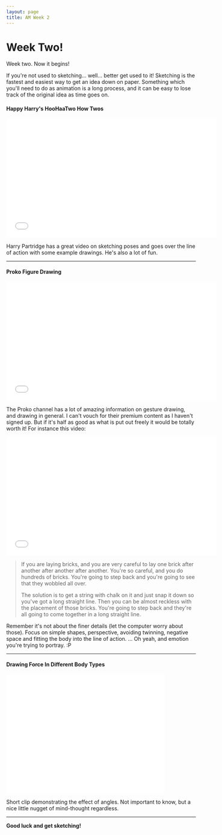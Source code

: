 ```yaml
---
layout: page
title: AM Week 2
---
```


# Week Two!

Week two. Now it begins!

If you're not used to sketching... well... better get used to it! Sketching is the fastest and easiest way to get an idea down on paper. Something which you'll need to do as animation is a long process, and it can be easy to lose track of the original idea as time goes on.

#### Happy Harry's HooHaaTwo How Twos

<div class="js-video [vimeo, widescreen]"><iframe width="560" height="315" src="//www.youtube-nocookie.com/embed/Nf7NUw82B-w?rel=0" frameborder="0" allowfullscreen></iframe></div>

Harry Partridge has a great video on sketching poses and goes over the line of action with some example drawings. He's also a lot of fun.

----

#### Proko Figure Drawing

<div class="js-video [vimeo, widescreen]"><iframe width="560" height="315" src="//www.youtube-nocookie.com/embed/74HR59yFZ7Y?rel=0" frameborder="0" allowfullscreen></iframe></div>

The Proko channel has a lot of amazing information on gesture drawing, and drawing in general. I can't vouch for their premium content as I haven't signed up. But if it's half as good as what is put out freely it would be totally worth it!
For instance this video:

<div class="js-video [vimeo, widescreen]"><iframe width="560" height="315" src="//www.youtube-nocookie.com/embed/lVxvFTYz210?rel=0" frameborder="0" allowfullscreen></iframe></div>

>If you are laying bricks, and you are very careful to lay one brick after another after another after another. You're so careful, and you do hundreds of bricks. You're going to step back and you're going to see that they wobbled all over.
>
>The solution is to get a string with chalk on it and just snap it down so you've got a long straight line. Then you can be almost reckless with the placement of those bricks. You're going to step back and they're all going to come together in a long straight line.

Remember it's not about the finer details (let the computer worry about those). Focus on simple shapes, perspective, avoiding twinning, negative space and fitting the body into the line of action. ... Oh yeah, and emotion you're trying to portray. :P

----

#### Drawing Force In Different Body Types

<div class="js-video [vimeo, widescreen]"><iframe width="420" height="315" src="//www.youtube-nocookie.com/embed/TD7U8Fs5X8Q?rel=0" frameborder="0" allowfullscreen></iframe></div>

Short clip demonstrating the effect of angles. Not important to know, but a nice little nugget of mind-thought regardless.

----

__Good luck and get sketching!__
